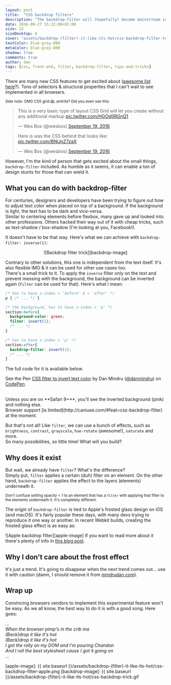 ```yaml
---
layout: post
title:  "CSS backdrop filters"
description: "The backdrop-filter will (hopefully) become mainstream in the near future. Here's why I am excited about it."
date: 2016-09-27 15:22:00+01:00
size: 12
sizeDesktop: 6
cover: "assets/backdrop-(filter)-it-like-its-hot/css-backdrop-filter-text-magic.gif"
textColor: blue-grey-800
metaColor: blue-grey-800
shadow: true
comments: true
author: dan
tags: [css, front-end, filter, backdrop-filter, tips-and-tricks]
---
```


There are many new CSS features to get excited about ([awesome list here](http://css4.rocks/)?).
Tons of selectors & structural properties that I can't wait to see implemented in all browsers. <br/>

<small>Side note: OMG CSS grid 😱, amirite? Did you even see this:</small>

<div style="width: 100%">
  <blockquote class="twitter-tweet" data-lang="en"><p lang="en" dir="ltr">This is a very basic type of layout CSS Grid will let you create without any additional markup <a href="https://t.co/HGOd0RGnQ1">pic.twitter.com/HGOd0RGnQ1</a></p>&mdash; Wes Bos (@wesbos) <a href="https://twitter.com/wesbos/status/777955345146777600">September 19, 2016</a></blockquote>
</div>

<blockquote><p lang="en" dir="ltr">Here is was the CSS behind that looks like: <a href="https://t.co/BNiJnZ7zaX">pic.twitter.com/BNiJnZ7zaX</a></p>&mdash; Wes Bos (@wesbos) <a href="https://twitter.com/wesbos/status/777957127558082561">September 19, 2016</a></blockquote>

However, I'm the kind of person that gets excited about the small things, `backdrop-filter` included. As humble as it seems, it can enable a ton of design stunts for those that can wield it.


## What you can do with backdrop-filter
For centuries, designers and developers have been trying to figure out how to adjust text color when placed on top of a background. If the background is light, the text has to be dark and vice-versa. <br/>
Similar to centering elements before flexbox, many gave up and looked into other professions. Others hacked their way out of it with cheap tricks, such as text-shadow / box-shadow (I'm looking at you, Facebook!).

It doesn't have to be that way. Here's what we can achieve with `backdrop-filter: inverse(1)`:

<span style="text-align: center; width: 100%; display: inline-block;">
![Backdrop filter trick][backdrop-image]
</span>

Contrary to other solutions, this one is independent from the text itself. It's also flexible IMO & it can be used for other use cases too.<br/>
There's a small trick to it. To apply the `inverse` filter only on the text and prevent messing with the background, the background can be inverted again (`filter` can be used for that). Here's what I mean:

```css
/* has to have z-index > 'before' & < 'after' */
p { /* ... */ }

/* the background, has to have z-index < 'p' */
section:before{
  background-color: green;
  filter: invert(1);
  /* ... */
}

/* has to have z-index > 'p' */
section:after{
  backdrop-filter: invert(1);
  /* ... */
}
```

The full code for it is available below.

<div style="width: 100%;">
  <p data-height="265" data-theme-id="0" data-slug-hash="XjRoZz" data-default-tab="css,result" data-user="danmindru" data-embed-version="2" class="codepen">See the Pen <a href="https://codepen.io/danmindru/pen/XjRoZz/">CSS filter to invert text color</a> by Dan Mindru (<a href="http://codepen.io/danmindru">@danmindru</a>) on <a href="http://codepen.io">CodePen</a>.</p>
</div>

<br/>
Unless you are on **Safari 9+**, you'll see the inverted background (pink) and nothing else. <br/>
Browser support [is limited](http://caniuse.com/#feat=css-backdrop-filter) at the moment.

But that's not all! Like `filter`, we can use a bunch of effects, such as `brightness`, `contrast`, `grayscale`, `hue-rotate` (awesome!), `saturate` and more. <br/>
So many possibilities, so little time! What will you build?


## Why does it exist
But wait, we already have `filter`? What's the difference? <br/>
Simply put, `filter` applies a certain (duh) filter on an element. On the other hand, `backdrop-filter` applies the effect to the layers (elements) underneath it.

<small>Don't confuse setting opacity < 1 to an element that has a `filter` with applying that filter to the elements underneath it. It's completely different.</small>

The origin of `backdrop-filter` is tied to Apple's frosted glass design on iOS (and macOS). It's fairly popular these days, with many devs trying to reproduce it one way or another. In recent Webkit builds, creating the frosted glass effect is as easy as:

![Apple backdrop filter][apple-image]
If you want to read more about it there's plenty of info in [this blog post](https://webkit.org/blog/3632/introducing-backdrop-filters/).


## Why I don't care about the frost effect
It's just a trend. It's going to disappear when the next trend comes out... use it with caution (damn, I should remove it from [mindrudan.com](http://mindrudan.com)).


## Wrap up
Convincing browsers vendors to implement this experimental feature won't be easy.
As we all know, the best way to do it is with a good song. Here goes:

<i>
...<br/>
When the browser pimp's in the crib ma<br/>
(Back)drop it like it's hot<br/>
(Back)drop it like it's hot<br/>
I got the rolly on my DOM and I'm pouring Chandon<br/>
And I roll the best stylesheet cause I got it going on<br/>
...
</i>

<script async src="//platform.twitter.com/widgets.js" charset="utf-8"></script>
<script async src="//assets.codepen.io/assets/embed/ei.js"></script>

[apple-image]: {{ site.baseurl }}/assets/backdrop-(filter)-it-like-its-hot/css-backdrop-filter-apple.png
[backdrop-image]: {{ site.baseurl }}/assets/backdrop-(filter)-it-like-its-hot/css-backdrop-trick.gif